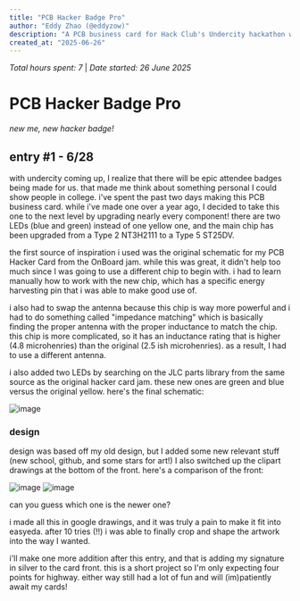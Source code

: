 ```yaml
---
title: "PCB Hacker Badge Pro"
author: "Eddy Zhao (@eddyzow)"
description: "A PCB business card for Hack Club's Undercity hackathon with Type 5 NFC, two LEDs, increased field range, and additional updated information about myself."
created_at: "2025-06-26"
---
```


*Total hours spent: 7* | *Date started: 26 June 2025*

# PCB Hacker Badge Pro
_new me, new hacker badge!_

## entry #1 - 6/28

with undercity coming up, I realize that there will be epic attendee badges being made for us. that made me think about something personal I could show people in college. i've spent the past two days making this PCB business card. while i've made one over a year ago, I decided to take this one to the next level by upgrading nearly every component! there are two LEDs (blue and green) instead of one yellow one, and the main chip has been upgraded from a Type 2 NT3H2111 to a Type 5 ST25DV. 

the first source of inspiration i used was the original schematic for my PCB Hacker Card from the OnBoard jam. while this was great, it didn't help too much since I was going to use a different chip to begin with. i had to learn manually how to work with the new chip, which has a specific energy harvesting pin that i was able to make good use of.

i also had to swap the antenna because this chip is way more powerful and i had to do something called "impedance matching" which is basically finding the proper antenna with the proper inductance to match the chip. this chip is more complicated, so it has an inductance rating that is higher (4.8 microhenries) than the original (2.5 ish microhenries). as a result, I had to use a different antenna.

i also added two LEDs by searching on the JLC parts library from the same source as the original hacker card jam. these new ones are green and blue versus the original yellow. here's the final schematic:

![image](https://github.com/user-attachments/assets/1258719f-2eb7-4888-bc24-e0a3b4bdb593)

### design

design was based off my old design, but I added some new relevant stuff (new school, github, and some stars for art!) I also switched up the clipart drawings at the bottom of the front. here's a comparison of the front:

![image](https://github.com/user-attachments/assets/5d5482ad-2c16-4776-9fce-7ed2d826fc52)
![image](https://github.com/user-attachments/assets/9991b72b-87ec-4ccc-8091-fc57f6e8e5bb)

can you guess which one is the newer one?

i made all this in google drawings, and it was truly a pain to make it fit into easyeda. after 10 tries (!!) i was able to finally crop and shape the artwork into the way I wanted.

i'll make one more addition after this entry, and that is adding my signature in silver to the card front. this is a short project so I'm only expecting four points for highway. either way still had a lot of fun and will (im)patiently await my cards!
